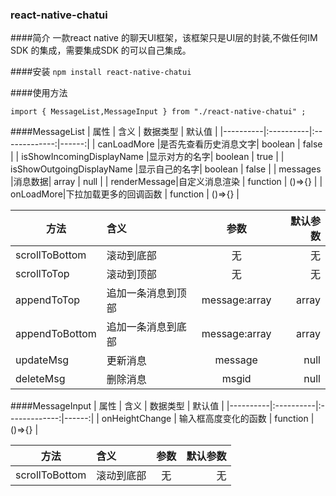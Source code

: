 ### react-native-chatui

####简介
一款react native 的聊天UI框架，该框架只是UI层的封装,不做任何IM SDK 的集成，需要集成SDK 的可以自己集成。

####安装
`npm install react-native-chatui`

####使用方法
```
import { MessageList,MessageInput } from "./react-native-chatui" ;
```

####MessageList
| 属性   | 含义   |      数据类型      |  默认值 |
|----------|:----------|:-------------:|------:|
| canLoadMore |是否先查看历史消息文字|  boolean | false |
| isShowIncomingDisplayName |显示对方的名字|  boolean | true |
| isShowOutgoingDisplayName |显示自己的名字|  boolean | false |
| messages |消息数据|    array   |   null |
| renderMessage|自定义消息渲染 |    function   |   ()=>{} |
| onLoadMore|下拉加载更多的回调函数 |    function   |   ()=>{} |

| 方法   | 含义   |      参数      |  默认参数 |
|----------|:----------|:-------------:|------:|
| scrollToBottom |滚动到底部|  无 | 无 |
| scrollToTop |滚动到顶部|  无 | 无 |
| appendToTop |追加一条消息到顶部|  message:array | array  |
| appendToBottom |追加一条消息到底部|    message:array   |   array |
| updateMsg |更新消息|    message   |   null |
| deleteMsg |删除消息|    msgid   |   null |


####MessageInput
| 属性   | 含义   |      数据类型      |  默认值 |
|----------|:----------|:-------------:|------:|
| onHeightChange | 输入框高度变化的函数  |  function | ()=>{} |


| 方法   | 含义   |      参数      |  默认参数 |
|----------|:----------|:-------------:|------:|
| scrollToBottom |滚动到底部|  无 | 无 |










